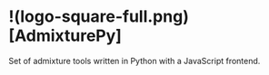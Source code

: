# !(logo-square-full.png)[AdmixturePy]

Set of admixture tools written in Python with a JavaScript frontend.
